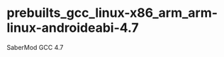 prebuilts_gcc_linux-x86_arm_arm-linux-androideabi-4.7
=====================================================

SaberMod GCC 4.7
